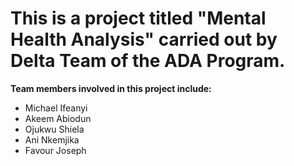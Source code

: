 # This is a project titled "Mental Health Analysis" carried out by Delta Team of the ADA Program.
**Team members involved in this project include:**
- Michael Ifeanyi
- Akeem Abiodun
- Ojukwu Shiela
- Ani Nkemjika
- Favour Joseph
